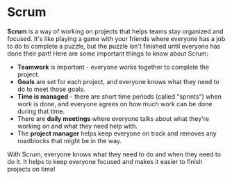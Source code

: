 # Scrum

**Scrum** is a way of working on projects that helps teams stay organized and focused. It's like playing a game with your friends where everyone has a job to do to complete a puzzle, but the puzzle isn't finished until everyone has done their part! Here are some important things to know about Scrum:

* **Teamwork** is important - everyone works together to complete the project.
* **Goals** are set for each project, and everyone knows what they need to do to meet those goals.
* **Time is managed** - there are short time periods (called "sprints") when work is done, and everyone agrees on how much work can be done during that time.
* There are **daily meetings** where everyone talks about what they're working on and what they need help with.
* The **project manager** helps keep everyone on track and removes any roadblocks that might be in the way.

With Scrum, everyone knows what they need to do and when they need to do it. It helps to keep everyone focused and makes it easier to finish projects on time!
